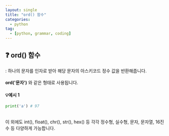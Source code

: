 ```yaml
---
layout: single
title: "ord() 함수"
categories: 
  - python
tag:
  - [python, grammar, coding]
--- 
```

## ❓ ord() 함수
: 하나의 문자를 인자로 받아 해당 문자의 아스키코드 정수 값을 반환해줍니다.  
<br />
**ord('문자')** 와 같은 형태로 사용됩니다. 
<br />
#### 💡예시 1  
```python  
print('a') # 97
```
<br />
이 외에도 int(), float(), chr(), str(), hex() 등 각각 정수형, 실수형,  
문자, 문자열, 16진수 등 다양하게 가능합니다.

